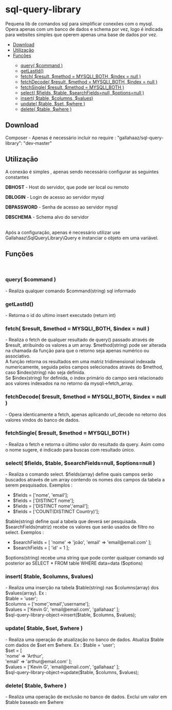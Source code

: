 # sql-query-library

Pequena lib de comandos sql para simplificar conexões com o mysql.
<br/>
Opera apenas com um banco de dados e schema por vez, logo é indicada para websites simples que operem apenas uma base de dados por vez.

<ul>
  <li><a href="#download">Download</a></li>
  <li><a href="#utilization">Utilização</a></li>
  <li><a href="#functions">Funções</a></li>
  <ul>
    <li><a href="#fQuery">query( $command )</a></li>
    <li><a href="#fGetLastId">getLastId()</a></li>
    <li><a href="#fFetch">fetch( $result, $method = MYSQLI_BOTH, $index = null )</a></li>
    <li><a href="#fFetchDecode">fetchDecode( $result, $method = MYSQLI_BOTH, $index = null )</a></li>
    <li><a href="#fFetchSingle">fetchSingle( $result, $method = MYSQLI_BOTH )</a></li>
    <li><a href="#fSelect">select( $fields, $table, $searchFields=null, $options=null )</a></li>
    <li><a href="#fInsert">insert( $table, $columns, $values)</a></li>
    <li><a href="#fUpdate">update( $table, $set, $where )</a></li>
    <li><a href="#fDelete">delete( $table, $where )</a></li>
  </ul>
</ul>

<h2 id="download">Download</h2>

Composer - Apenas é necessário incluir no require : "gallahaaz/sql-query-library": "dev-master"

<h2 id="utilization">Utilização</h2>

A conexão é simples , apenas sendo necessário configurar as seguintes constantes
<p><strong>DBHOST</strong> - Host do servidor, que pode ser local ou remoto</p>
<p><strong>DBLOGIN</strong> - Login de acesso ao servidor mysql</p>
<p><strong>DBPASSWORD</strong> - Senha de acesso ao servidor mysql
<p><strong>DBSCHEMA</strong> - Schema alvo do servidor</p>
<br/>
Após a configuração, apenas é necessário utilizar use Gallahaaz\SqlQueryLibrary\Query e instanciar o objeto em uma variável.
<br/>
<h2 id="functions">Funções</h2>
<br/>
<h3 id="fQuery">query( $command )</h3> - Realiza qualquer comando $command(string) sql informado
<br/>
<h3 id="fGetLastId">getLastId()</h3> - Retorna o id do ultimo insert executado (return int)
<br/>
<h3 id="fFetch">fetch( $result, $method = MYSQLI_BOTH, $index = null )</h3> - Realiza o fetch de qualquer resultado de query() passado através de $result, atribuindo os valores a um array. $method(string) pode ser alterada na chamada da função para que o retorno seja apenas numérico ou associativo.
<br/>A função retorna os resultados em uma matriz tridimensional indexada numericamente, seguida pelos campos selecionados através do $method, caso $index(string) não seja definida.
<br/>Se $index(string) for definida, o index primário do campo será relacionado aos valores indexados na no retorno da mysqli->fetch_array.
<br/>
<h3 id="fFetchDecode">fetchDecode( $result, $method = MYSQLI_BOTH, $index = null )</h3> - Opera identicamente a fetch, apenas aplicando url_decode no retorno dos valores vindos do banco de dados.
<br/>
<h3 id="fFetchSingle">fetchSingle( $result, $method = MYSQLI_BOTH )</h3> - Realiza o fetch e retorna o último valor do resultado da query. Asim como o nome sugere, é indicado para buscas com resultado único.
<br/>
<h3 id="fSelect">select( $fields, $table, $searchFields=null, $options=null )</h3> - Realiza o comando select. $fields(array) define quais campos serão buscados através de um array contendo os nomes dos campos da tabela a serem pesquisados. Exemplos :
<ul>
  <li>$fields = ['nome', 'email'];</li>
  <li>$fields = ['DISTINCT nome'];</li>
  <li>$fields = ['DISTINCT nome','email'];</li>
  <li>$fields = ['COUNT(DISTINCT Country)'];</li>
</ul>
$table(string) define qual a tabela que deverá ser pesquisada.
$searchFields(matriz) recebe os valores que serão usados de filtro no select. Exemplos :
<ul>
  <li>$searchFields = [
    'nome' => 'joão',
    'email' => 'email@email.com'
  ];</li>
  <li>$searchFields = [ 'id' = 1 ];</li>
</ul>
$options(string) recebe uma string que pode conter qualquer comando sql posterior ao SELECT * FROM table WHERE data=data ($options)
<br/>
<h3 id="fInsert">insert( $table, $columns, $values)</h3> - Realiza uma inserção na tabela $table(string) nas $columns(array) dos $values(array).
Ex :
<br/>
$table = 'user';
<br/>
$columns = ['nome','email','username'];
<br/>
$values = ['Kevin G', 'email@email.com', 'gallahaaz' ];
<br/>
$sql-query-library-object->insert($table, $columns, $values);
<br/>
<h3 id="fUpdate">update( $table, $set, $where )</h3> - Realiza uma operação de atualização no banco de dados. Atualiza $table com dados de $set em $where. Ex :
$table = 'user';
<br/>
$set = [
<br/>  'nome' => 'Arthur',
<br/>  'email' => 'arthur@email.com'
];

<br/>
$values = ['Kevin G', 'email@email.com', 'gallahaaz' ];
<br/>
$sql-query-library-object->update($table, $columns, $values);
<br/>
<h3 id="fDelete">delete( $table, $where )</h3> - Realiza uma operação de exclusão no banco de dados. Exclui um valor em $table baseado em $where
